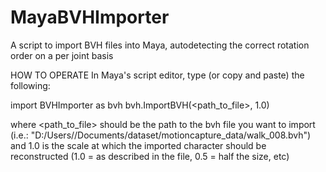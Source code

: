 # MayaBVHImporter
A script to import BVH files into Maya, autodetecting the correct rotation order on a per joint basis

HOW TO OPERATE
In Maya's script editor, type (or copy and paste) the following:

import BVHImporter as bvh
bvh.ImportBVH(<path_to_file>, 1.0)

where 
<path_to_file> should be the path to the bvh file you want to import (i.e.: "D:/Users/<your user name>/Documents/dataset/motioncapture_data/walk_008.bvh")
and 1.0 is the scale at which the imported character should be reconstructed (1.0 = as described in the file, 0.5 = half the size, etc)
